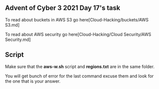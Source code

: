 ## Advent of Cyber 3 2021 Day 17's task

To read about buckets in AWS S3 go here[Cloud-Hacking/buckets/AWS S3.md]

To read about AWS security go here[Cloud-Hacking/Cloud Security/AWS Security.md]

## Script

Make sure that the **aws-w.sh** script and **regions.txt** are in the same folder.

You will get bunch of error for the last command excuse them and look for the one that is your answer.
